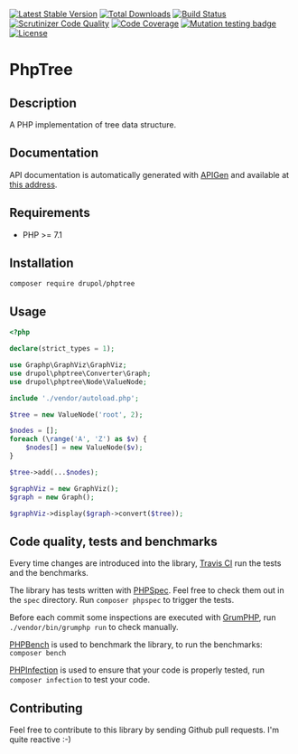 [![Latest Stable Version](https://poser.pugx.org/drupol/phptree/v/stable)](https://packagist.org/packages/drupol/phptree)
 [![Total Downloads](https://poser.pugx.org/drupol/phptree/downloads)](https://packagist.org/packages/drupol/phptree)
 [![Build Status](https://travis-ci.org/drupol/phptree.svg?branch=master)](https://travis-ci.org/drupol/phptree)
 [![Scrutinizer Code Quality](https://scrutinizer-ci.com/g/drupol/phptree/badges/quality-score.png?b=master)](https://scrutinizer-ci.com/g/drupol/phptree/?branch=master)
 [![Code Coverage](https://scrutinizer-ci.com/g/drupol/phptree/badges/coverage.png?b=master)](https://scrutinizer-ci.com/g/drupol/phptree/?branch=master)
 [![Mutation testing badge](https://badge.stryker-mutator.io/github.com/drupol/phptree/master)](https://stryker-mutator.github.io)
 [![License](https://poser.pugx.org/drupol/phptree/license)](https://packagist.org/packages/drupol/phptree)

# PhpTree

## Description

A PHP implementation of tree data structure.

## Documentation

API documentation is automatically generated with [APIGen](https://github.com/ApiGen/ApiGen) and available at [this address](https://not-a-number.io/phptree/).

## Requirements

* PHP >= 7.1

## Installation

```composer require drupol/phptree```

## Usage

```php
<?php

declare(strict_types = 1);

use Graphp\GraphViz\GraphViz;
use drupol\phptree\Converter\Graph;
use drupol\phptree\Node\ValueNode;

include './vendor/autoload.php';

$tree = new ValueNode('root', 2);

$nodes = [];
foreach (\range('A', 'Z') as $v) {
    $nodes[] = new ValueNode($v);
}

$tree->add(...$nodes);

$graphViz = new GraphViz();
$graph = new Graph();

$graphViz->display($graph->convert($tree));
```

## Code quality, tests and benchmarks

Every time changes are introduced into the library, [Travis CI](https://travis-ci.org/drupol/phptree/builds) run the tests and the benchmarks.

The library has tests written with [PHPSpec](http://www.phpspec.net/).
Feel free to check them out in the `spec` directory. Run `composer phpspec` to trigger the tests.

Before each commit some inspections are executed with [GrumPHP](https://github.com/phpro/grumphp), run `./vendor/bin/grumphp run` to check manually.

[PHPBench](https://github.com/phpbench/phpbench) is used to benchmark the library, to run the benchmarks: `composer bench`

[PHPInfection](https://github.com/infection/infection) is used to ensure that your code is properly tested, run `composer infection` to test your code.

## Contributing

Feel free to contribute to this library by sending Github pull requests. I'm quite reactive :-)
